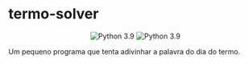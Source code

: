 # termo-solver
<p align="center">
    <img src="https://img.shields.io/badge/Python-3.10-blue.svg" alt="Python 3.9"/>
    <img src="https://img.shields.io/badge/Selenium-4.1.0-blue.svg" alt="Python 3.9"/>
</p>
Um pequeno programa que tenta adivinhar a palavra do dia do termo.
